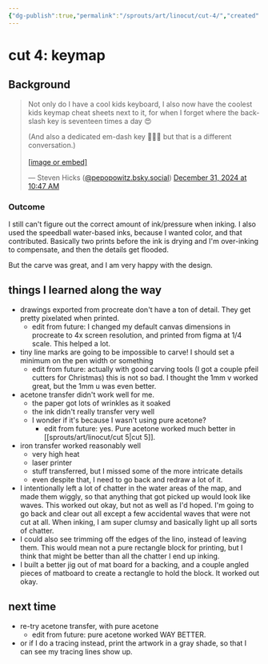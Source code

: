 ```yaml
---
{"dg-publish":true,"permalink":"/sprouts/art/linocut/cut-4/","created":"2025-01-06T09:36:31.697-06:00","updated":"2025-01-06T09:36:31.697-06:00"}
---
```



# cut 4: keymap
## Background
<blockquote class="bluesky-embed" data-bluesky-uri="at://did:plc:pakbvetszecdmjn5h43nmo3n/app.bsky.feed.post/3lemisblofs23" data-bluesky-cid="bafyreih7o77ha2idrhu2yekyq3y5ag7ncpk35m3k7byi7a6sq45e4ztore"><p lang="en">Not only do I have a cool kids keyboard, I also now have the coolest kids keymap cheat sheets next to it, for when I forget where the backslash key is seventeen times a day 😍

(And also a dedicated em-dash key 💪💪💪 but that is a different conversation.)<br><br><a href="https://bsky.app/profile/did:plc:pakbvetszecdmjn5h43nmo3n/post/3lemisblofs23?ref_src=embed">[image or embed]</a></p>&mdash; Steven Hicks (<a href="https://bsky.app/profile/did:plc:pakbvetszecdmjn5h43nmo3n?ref_src=embed">@pepopowitz.bsky.social</a>) <a href="https://bsky.app/profile/did:plc:pakbvetszecdmjn5h43nmo3n/post/3lemisblofs23?ref_src=embed">December 31, 2024 at 10:47 AM</a></blockquote><script async src="https://embed.bsky.app/static/embed.js" charset="utf-8"></script>
### Outcome
I still can't figure out the correct amount of ink/pressure when inking. I also used the speedball water-based inks, because I wanted color, and that contributed. Basically two prints before the ink is drying and I'm over-inking to compensate, and then the details get flooded. 

But the carve was great, and I am very happy with the design. 

## things I learned along the way
- drawings exported from procreate don't have a ton of detail. They get pretty pixelated when printed.
	- edit from future: I changed my default canvas dimensions in procreate to 4x screen resolution, and printed from figma at 1/4 scale. This helped a lot.
- tiny line marks are going to be impossible to carve! I should set a minimum on the pen width or something
	- edit from future: actually with good carving tools (I got a couple pfeil cutters for Christmas) this is not so bad. I thought the 1mm v worked great, but the 1mm u was even better.
- acetone transfer didn't work well for me. 
	- the paper got lots of wrinkles as it soaked
	- the ink didn't really transfer very well
	- I wonder if it's because I wasn't using pure acetone?
		- edit from future: yes. Pure acetone worked much better in [[sprouts/art/linocut/cut 5\|cut 5]]. 
- iron transfer worked reasonably well
	- very high heat
	- laser printer
	- stuff transferred, but I missed some of the more intricate details
	- even despite that, I need to go back and redraw a lot of it. 
- I intentionally left a lot of chatter in the water areas of the map, and made them wiggly, so that anything that got picked up would look like waves. This worked out okay, but not as well as I'd hoped. I'm going to go back and clear out all except a few accidental waves that were not cut at all. When inking, I am super clumsy and basically light up all sorts of chatter. 
- I could also see trimming off the edges of the lino, instead of leaving them. This would mean not a pure rectangle block for printing, but I think that might be better than all the chatter I end up inking. 
- I built a better jig out of mat board for a backing, and a couple angled pieces of matboard to create a rectangle to hold the block. It worked out okay.

## next time
- re-try acetone transfer, with pure acetone
	- edit from future: pure acetone worked WAY BETTER. 
- or if I do a tracing instead, print the artwork in a gray shade, so that I can see my tracing lines show up. 